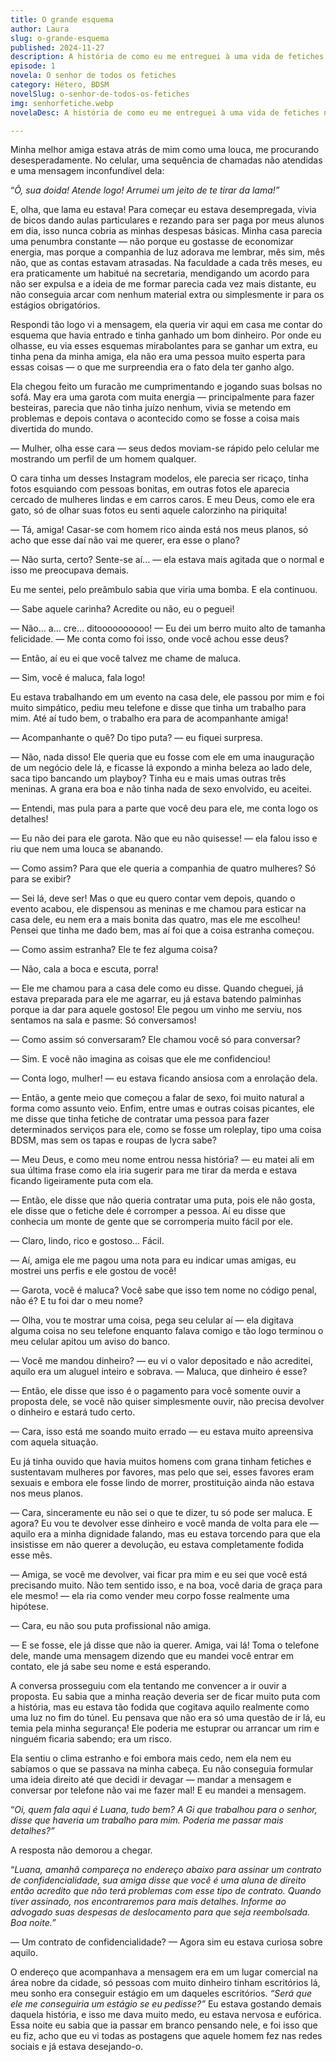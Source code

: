 ```yaml
---
title: O grande esquema
author: Laura
slug: o-grande-esquema
published: 2024-11-27
description: A história de como eu me entreguei à uma vida de fetiches nas mãos de um homem desconhecido por dinnheiro.
episode: 1
novela: O senhor de todos os fetiches
category: Hétero, BDSM
novelSlug: o-senhor-de-todos-os-fetiches
img: senhorfetiche.webp
novelaDesc: A história de como eu me entreguei à uma vida de fetiches nas mãos de um homem desconhecido por dinnheiro.

---
```


Minha melhor amiga estava atrás de mim como uma louca, me procurando desesperadamente. No celular, uma sequência de chamadas não atendidas e uma mensagem inconfundível dela:

“_Ô, sua doida! Atende logo! Arrumei um jeito de te tirar da lama!”_

E, olha, que lama eu estava! Para começar eu estava desempregada, vivia de bicos dando aulas particulares e rezando para ser paga por meus alunos em dia, isso nunca cobria as minhas despesas básicas. Minha casa parecia uma penumbra constante — não porque eu gostasse de economizar energia, mas porque a companhia de luz adorava me lembrar, mês sim, mês não, que as contas estavam atrasadas. Na faculdade a cada três meses, eu era praticamente um habitué na secretaria, mendigando um acordo para não ser expulsa e a ideia de me formar parecia cada vez mais distante, eu não conseguia arcar com nenhum material extra ou simplesmente ir para os estágios obrigatórios.

Respondi tão logo vi a mensagem, ela queria vir aqui em casa me contar do esquema que havia entrado e tinha ganhado um bom dinheiro. Por onde eu olhasse, eu via esses esquemas mirabolantes para se ganhar um extra, eu tinha pena da minha amiga, ela não era uma pessoa muito esperta para essas coisas — o que me surpreendia era o fato dela ter ganho algo.

Ela chegou feito um furacão me cumprimentando e jogando suas bolsas no sofá. May era uma garota com muita energia — principalmente para fazer besteiras, parecia que não tinha juízo nenhum, vivia se metendo em problemas e depois contava o acontecido como se fosse a coisa mais divertida do mundo.

— Mulher, olha esse cara — seus dedos moviam-se rápido pelo celular me mostrando um perfil de um homem qualquer.

O cara tinha um desses Instagram modelos, ele parecia ser ricaço, tinha fotos esquiando com pessoas bonitas, em outras fotos ele aparecia cercado de mulheres lindas e em carros caros. E meu Deus, como ele era gato, só de olhar suas fotos eu senti aquele calorzinho na piriquita!

— Tá, amiga! Casar-se com homem rico ainda está nos meus planos, só acho que esse daí não vai me querer, era esse o plano?

— Não surta, certo? Sente-se aí... — ela estava mais agitada que o normal e isso me preocupava demais.

Eu me sentei, pelo preâmbulo sabia que viria uma bomba. E ela continuou.

— Sabe aquele carinha? Acredite ou não, eu o peguei!

— Não... a... cre... ditoooooooooo! — Eu dei um berro muito alto de tamanha felicidade. — Me conta como foi isso, onde você achou esse deus?

— Então, aí eu ei que você talvez me chame de maluca.

— Sim, você é maluca, fala logo!

Eu estava trabalhando em um evento na casa dele, ele passou por mim e foi muito simpático, pediu meu telefone e disse que tinha um trabalho para mim. Até aí tudo bem, o trabalho era para de acompanhante amiga!

— Acompanhante o quê? Do tipo puta? — eu fiquei surpresa.

— Não, nada disso! Ele queria que eu fosse com ele em uma inauguração de um negócio dele lá, e ficasse lá expondo a minha beleza ao lado dele, saca tipo bancando um playboy? Tinha eu e mais umas outras três meninas. A grana era boa e não tinha nada de sexo envolvido, eu aceitei.

— Entendi, mas pula para a parte que você deu para ele, me conta logo os detalhes!

— Eu não dei para ele garota. Não que eu não quisesse! — ela falou isso e riu que nem uma louca se abanando.

— Como assim? Para que ele queria a companhia de quatro mulheres? Só para se exibir?

— Sei lá, deve ser! Mas o que eu quero contar vem depois, quando o evento acabou, ele dispensou as meninas e me chamou para esticar na casa dele, eu nem era a mais bonita das quatro, mas ele me escolheu! Pensei que tinha me dado bem, mas aí foi que a coisa estranha começou.

— Como assim estranha? Ele te fez alguma coisa?

— Não, cala a boca e escuta, porra!

— Ele me chamou para a casa dele como eu disse. Quando cheguei, já estava preparada para ele me agarrar, eu já estava batendo palminhas porque ia dar para aquele gostoso! Ele pegou um vinho me serviu, nos sentamos na sala e pasme: Só conversamos!

— Como assim só conversaram? Ele chamou você só para conversar?

— Sim. E você não imagina as coisas que ele me confidenciou!

— Conta logo, mulher! — eu estava ficando ansiosa com a enrolação dela.

— Então, a gente meio que começou a falar de sexo, foi muito natural a forma como assunto veio. Enfim, entre umas e outras coisas picantes, ele me disse que tinha fetiche de contratar uma pessoa para fazer determinados serviços para ele, como se fosse um roleplay, tipo uma coisa BDSM, mas sem os tapas e roupas de lycra sabe?

— Meu Deus, e como meu nome entrou nessa história? — eu matei ali em sua última frase como ela iria sugerir para me tirar da merda e estava ficando ligeiramente puta com ela.

— Então, ele disse que não queria contratar uma puta, pois ele não gosta, ele disse que o fetiche dele é corromper a pessoa. Aí eu disse que conhecia um monte de gente que se corromperia muito fácil por ele.

— Claro, lindo, rico e gostoso... Fácil.

— Aí, amiga ele me pagou uma nota para eu indicar umas amigas, eu mostrei uns perfis e ele gostou de você!

— Garota, você é maluca? Você sabe que isso tem nome no código penal, não é? E tu foi dar o meu nome?

— Olha, vou te mostrar uma coisa, pega seu celular aí — ela digitava alguma coisa no seu telefone enquanto falava comigo e tão logo terminou o meu celular apitou um aviso do banco.

— Você me mandou dinheiro? — eu vi o valor depositado e não acreditei, aquilo era um aluguel inteiro e sobrava. — Maluca, que dinheiro é esse?

— Então, ele disse que isso é o pagamento para você somente ouvir a proposta dele, se você não quiser simplesmente ouvir, não precisa devolver o dinheiro e estará tudo certo.

— Cara, isso está me soando muito errado — eu estava muito apreensiva com aquela situação.

Eu já tinha ouvido que havia muitos homens com grana tinham fetiches e sustentavam mulheres por favores, mas pelo que sei, esses favores eram sexuais e embora ele fosse lindo de morrer, prostituição ainda não estava nos meus planos.

— Cara, sinceramente eu não sei o que te dizer, tu só pode ser maluca. E agora? Eu vou te devolver esse dinheiro e você manda de volta para ele — aquilo era a minha dignidade falando, mas eu estava torcendo para que ela insistisse em não querer a devolução, eu estava completamente fodida esse mês.

— Amiga, se você me devolver, vai ficar pra mim e eu sei que você está precisando muito. Não tem sentido isso, e na boa, você daria de graça para ele mesmo! — ela ria como vender meu corpo fosse realmente uma hipótese.

— Cara, eu não sou puta profissional não amiga.

— E se fosse, ele já disse que não ia querer. Amiga, vai lá! Toma o telefone dele, mande uma mensagem dizendo que eu mandei você entrar em contato, ele já sabe seu nome e está esperando.

A conversa prosseguiu com ela tentando me convencer a ir ouvir a proposta. Eu sabia que a minha reação deveria ser de ficar muito puta com a história, mas eu estava tão fodida que cogitava aquilo realmente como uma luz no fim do túnel. Eu pensava que não era só uma questão de ir lá, eu temia pela minha segurança! Ele poderia me estuprar ou arrancar um rim e ninguém ficaria sabendo; era um risco.

Ela sentiu o clima estranho e foi embora mais cedo, nem ela nem eu sabíamos o que se passava na minha cabeça. Eu não conseguia formular uma ideia direito até que decidi ir devagar — mandar a mensagem e conversar por telefone não vai me fazer mal! E eu mandei a mensagem.

“_Oi, quem fala aqui é Luana, tudo bem? A Gi que trabalhou para o senhor, disse que haveria um trabalho para mim. Poderia me passar mais detalhes?”_

A resposta não demorou a chegar.

“_Luana, amanhã compareça no endereço abaixo para assinar um contrato de confidencialidade, sua amiga disse que você é uma aluna de direito então acredito que não terá problemas com esse tipo de contrato. Quando tiver assinado, nos encontraremos para mais detalhes. Informe ao advogado suas despesas de deslocamento para que seja reembolsada. Boa noite.”_

— Um contrato de confidencialidade? — Agora sim eu estava curiosa sobre aquilo.

O endereço que acompanhava a mensagem era em um lugar comercial na área nobre da cidade, só pessoas com muito dinheiro tinham escritórios lá, meu sonho era conseguir estágio em um daqueles escritórios. _“Será que ele me conseguiria um estágio se eu pedisse?”_ Eu estava gostando demais daquela história, e isso me dava muito medo, eu estava nervosa e eufórica. Essa noite eu sabia que ia passar em branco pensando nele, e foi isso que eu fiz, acho que eu vi todas as postagens que aquele homem fez nas redes sociais e já estava desejando-o.